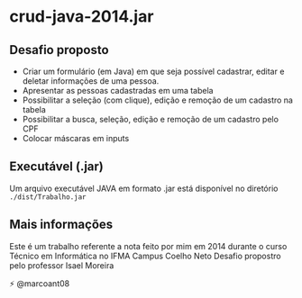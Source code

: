 ﻿# crud-java-2014.jar
## Desafio proposto
- Criar um formulário (em Java) em que seja possível cadastrar, editar e deletar informações de uma pessoa.
- Apresentar as pessoas cadastradas em uma tabela
- Possibilitar a seleção (com clique), edição e remoção de um cadastro na tabela
- Possibilitar a busca, seleção, edição e remoção de um cadastro pelo CPF
- Colocar máscaras em inputs

## Executável (.jar)
Um arquivo executável JAVA em formato .jar está disponível no diretório `./dist/Trabalho.jar`

## Mais informações
Este é um trabalho referente a nota feito por mim em 2014 durante o curso Técnico em Informática no IFMA Campus Coelho Neto
Desafio propostro pelo professor Isael Moreira

⚡ @marcoant08
